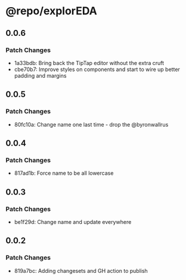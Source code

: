 # @repo/explorEDA

## 0.0.6

### Patch Changes

- 1a33bdb: Bring back the TipTap editor without the extra cruft
- cbe70b7: Improve styles on components and start to wire up better padding and margins

## 0.0.5

### Patch Changes

- 80fc10a: Change name one last time - drop the @byronwallrus

## 0.0.4

### Patch Changes

- 817ad1b: Force name to be all lowercase

## 0.0.3

### Patch Changes

- be1f29d: Change name and update everywhere

## 0.0.2

### Patch Changes

- 819a7bc: Adding changesets and GH action to publish
